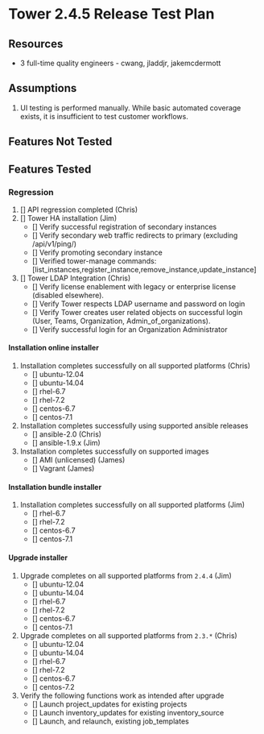 # Tower 2.4.5 Release Test Plan

## Resources
* 3 full-time quality engineers - cwang, jladdjr, jakemcdermott

## Assumptions
1. UI testing is performed manually.  While basic automated coverage exists, it is insufficient to test customer workflows.

## Features Not Tested

## Features Tested

### Regression
1. [] API regression completed (Chris)
1. [] Tower HA installation (Jim)
    * [] Verify successful registration of secondary instances
    * [] Verify secondary web traffic redirects to primary (excluding /api/v1/ping/)
    * [] Verify promoting secondary instance
    * [] Verified tower-manage commands: [list_instances,register_instance,remove_instance,update_instance]
1. [] Tower LDAP Integration (Chris)
    * [] Verify license enablement with legacy or enterprise license (disabled elsewhere).
    * [] Verify Tower respects LDAP username and password on login
    * [] Verify Tower creates user related objects on successful login (User, Teams, Organization, Admin_of_organizations).
    * [] Verify successful login for an Organization Administrator

#### Installation online installer
1. Installation completes successfully on all supported platforms (Chris)
    * [] ubuntu-12.04
    * [] ubuntu-14.04
    * [] rhel-6.7
    * [] rhel-7.2
    * [] centos-6.7
    * [] centos-7.1
1. Installation completes successfully using supported ansible releases
    * [] ansible-2.0 (Chris)
    * [] ansible-1.9.x (Jim)
1. Installation completes successfully on supported images
    * [] AMI (unlicensed) (James)
    * [] Vagrant (James)

#### Installation bundle installer
1. Installation completes successfully on all supported platforms (Jim)
    * [] rhel-6.7
    * [] rhel-7.2
    * [] centos-6.7
    * [] centos-7.1

#### Upgrade installer
1. Upgrade completes on all supported platforms from `2.4.4` (Jim)
    * [] ubuntu-12.04
    * [] ubuntu-14.04
    * [] rhel-6.7
    * [] rhel-7.2
    * [] centos-6.7
    * [] centos-7.1
1. Upgrade completes on all supported platforms from `2.3.*` (Chris)
    * [] ubuntu-12.04
    * [] ubuntu-14.04
    * [] rhel-6.7
    * [] rhel-7.2
    * [] centos-6.7
    * [] centos-7.2
1. Verify the following functions work as intended after upgrade
    * [] Launch project_updates for existing projects
    * [] Launch inventory_updates for existing inventory_source
    * [] Launch, and relaunch, existing job_templates
